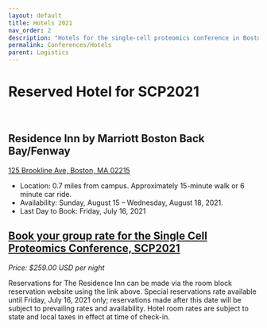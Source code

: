 ```yaml
---
layout: default
title: Hotels 2021
nav_order: 2
description: "Hotels for the single-cell proteomics conference in Boston"
permalink: Conferences/Hotels
parent: Logistics
---
```


# Reserved Hotel for SCP2021


&nbsp;


## Residence Inn by Marriott Boston Back Bay/Fenway

[125 Brookline Ave, Boston, MA 02215](https://goo.gl/maps/fvYfkxFp4iFnawMC9)
* Location: 0.7 miles from campus. Approximately 15-minute walk or 6 minute car ride.
* Availability: Sunday, August 15 – Wednesday, August 18, 2021.
* Last Day to Book: Friday, July 16, 2021



## [Book your group rate for the Single Cell Proteomics Conference, SCP2021](https://www.marriott.com/event-reservations/reservation-link.mi?id=1623959624405&key=GRP&app=resvlink)
*Price: $259.00 USD per night*



Reservations for The Residence Inn  can be made via the room block reservation website using the link above. Special reservations rate available until Friday, July 16, 2021 only; reservations made after this date will be subject to prevailing rates and availability. Hotel room rates are subject to state and local taxes in effect at time of check-in.

&nbsp;


&nbsp;


&nbsp;


&nbsp;


&nbsp;


&nbsp;


&nbsp;


&nbsp;



&nbsp;


&nbsp;


&nbsp;


&nbsp;


&nbsp;


&nbsp;


&nbsp;


&nbsp;



&nbsp;


&nbsp;


&nbsp;


&nbsp;


&nbsp;


&nbsp;


&nbsp;


&nbsp;
